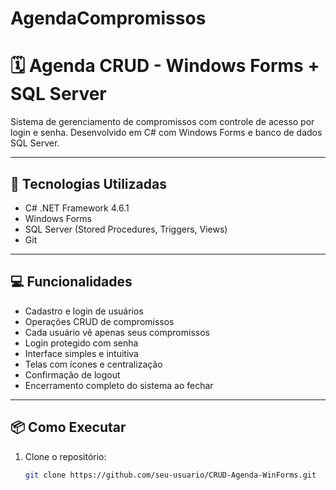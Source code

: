# AgendaCompromissos

# 🗓️ Agenda CRUD - Windows Forms + SQL Server

Sistema de gerenciamento de compromissos com controle de acesso por login e senha. Desenvolvido em C# com Windows Forms e banco de dados SQL Server.

---

## 🚀 Tecnologias Utilizadas

- C# .NET Framework 4.6.1
- Windows Forms
- SQL Server (Stored Procedures, Triggers, Views)
- Git

---

## 💻 Funcionalidades

- Cadastro e login de usuários
- Operações CRUD de compromissos
- Cada usuário vê apenas seus compromissos
- Login protegido com senha
- Interface simples e intuitiva
- Telas com ícones e centralização
- Confirmação de logout
- Encerramento completo do sistema ao fechar

---

## 📦 Como Executar

1. Clone o repositório:
   ```bash
   git clone https://github.com/seu-usuario/CRUD-Agenda-WinForms.git
